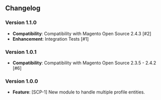 ## Changelog

### Version 1.1.0
- **Compatibility**: Compatibility with Magento Open Source 2.4.3 [#2]
- **Enhancement**: Integration Tests [#1]

### Version 1.0.1
- **Compatibility**: Compatibility with Magento Open Source 2.3.5 - 2.4.2 [#6]

### Version 1.0.0
- **Feature**: [SCP-1] New module to handle multiple profile entities.
